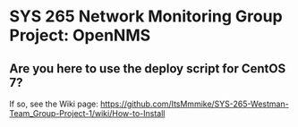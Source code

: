 # SYS 265 Network Monitoring Group Project: OpenNMS

## Are you here to use the deploy script for CentOS 7?
If so, see the Wiki page: https://github.com/ItsMmmike/SYS-265-Westman-Team_Group-Project-1/wiki/How-to-Install
